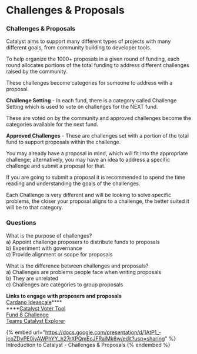 # Challenges & Proposals

### Challenges & Proposals

Catalyst aims to support many different types of projects with many different goals, from community building to developer tools.

To help organize the 1000+ proposals in a given round of funding, each round allocates portions of the total funding to address different challenges raised by the community.

These challenges become categories for someone to address with a proposal.

**Challenge Setting** - In each fund, there is a category called Challenge Setting which is used to vote on challenges for the NEXT fund.

These are voted on by the community and approved challenges become the categories available for the next fund.

**Approved Challenges** - These are challenges set with a portion of the total fund to support proposals within the challenge.

You may already have a proposal in mind, which will fit into the appropriate challenge; alternatively, you may have an idea to address a specific challenge and submit a proposal for that.

If you are going to submit a proposal it is recommended to spend the time reading and understanding the goals of the challenges.

Each Challenge is very different and will be looking to solve specific problems, the closer your proposal aligns to a challenge, the better suited it will be to that category.

### Questions

What is the purpose of challenges?\
a) Appoint challenge proposers to distribute funds to proposals\
b) Experiment with governance\
c) Provide alignment or scope for proposals

What is the difference between challenges and proposals?\
a) Challenges are problems people face when writing proposals\
b) They are unrelated\
c) Challenges are categories to group proposals&#x20;

**Links to engage with proposers and proposals**\
[Cardano Ideascale](https://cardano.ideascale.com/)****\
****[Catalyst Voter Tool\
](https://cardanocataly.st/voter-tool/#/)[Fund 8 Challenge\
](https://catalystswarm.com/project-catalyst/fund8-challenge-teams/)[Teams Catalyst Explorer](https://catalystswarm.com/project-catalyst/fund8-challenge-teams/)

{% embed url="https://docs.google.com/presentation/d/1AtP1_-jcoZDvPE0iyAWPhYY_h27rXPQmEcJFRaiMk6w/edit?usp=sharing" %}
Introduction to Catalyst - Challenges & Proposals
{% endembed %}

